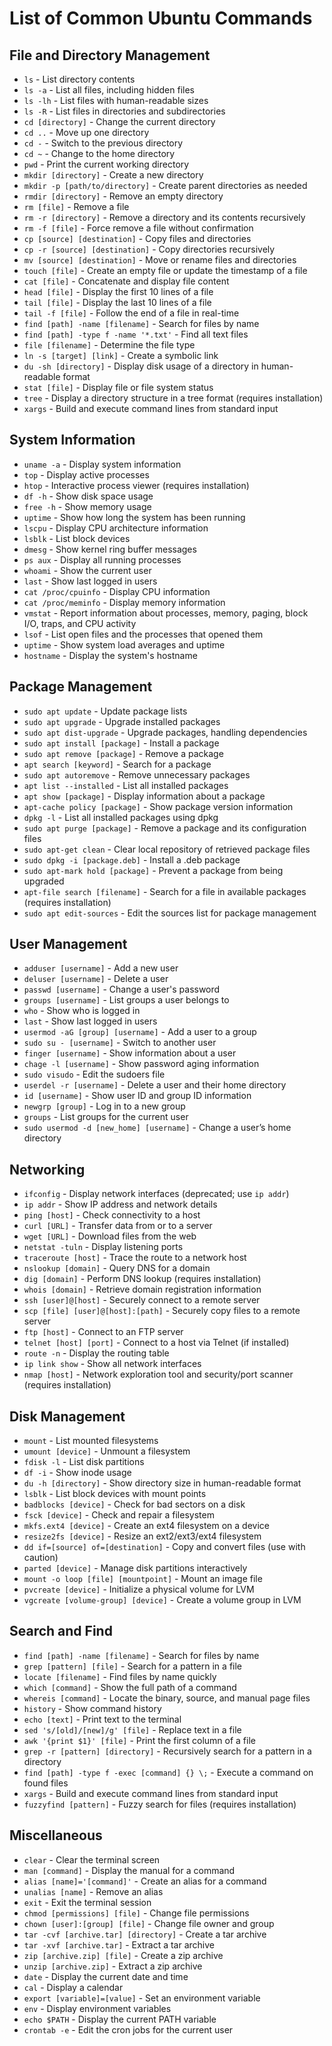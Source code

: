 # List of Common Ubuntu Commands

## File and Directory Management

- `ls` - List directory contents
- `ls -a` - List all files, including hidden files
- `ls -lh` - List files with human-readable sizes
- `ls -R` - List files in directories and subdirectories
- `cd [directory]` - Change the current directory
- `cd ..` - Move up one directory
- `cd -` - Switch to the previous directory
- `cd ~` - Change to the home directory
- `pwd` - Print the current working directory
- `mkdir [directory]` - Create a new directory
- `mkdir -p [path/to/directory]` - Create parent directories as needed
- `rmdir [directory]` - Remove an empty directory
- `rm [file]` - Remove a file
- `rm -r [directory]` - Remove a directory and its contents recursively
- `rm -f [file]` - Force remove a file without confirmation
- `cp [source] [destination]` - Copy files and directories
- `cp -r [source] [destination]` - Copy directories recursively
- `mv [source] [destination]` - Move or rename files and directories
- `touch [file]` - Create an empty file or update the timestamp of a file
- `cat [file]` - Concatenate and display file content
- `head [file]` - Display the first 10 lines of a file
- `tail [file]` - Display the last 10 lines of a file
- `tail -f [file]` - Follow the end of a file in real-time
- `find [path] -name [filename]` - Search for files by name
- `find [path] -type f -name '*.txt'` - Find all text files
- `file [filename]` - Determine the file type
- `ln -s [target] [link]` - Create a symbolic link
- `du -sh [directory]` - Display disk usage of a directory in human-readable format
- `stat [file]` - Display file or file system status
- `tree` - Display a directory structure in a tree format (requires installation)
- `xargs` - Build and execute command lines from standard input

## System Information

- `uname -a` - Display system information
- `top` - Display active processes
- `htop` - Interactive process viewer (requires installation)
- `df -h` - Show disk space usage
- `free -h` - Show memory usage
- `uptime` - Show how long the system has been running
- `lscpu` - Display CPU architecture information
- `lsblk` - List block devices
- `dmesg` - Show kernel ring buffer messages
- `ps aux` - Display all running processes
- `whoami` - Show the current user
- `last` - Show last logged in users
- `cat /proc/cpuinfo` - Display CPU information
- `cat /proc/meminfo` - Display memory information
- `vmstat` - Report information about processes, memory, paging, block I/O, traps, and CPU activity
- `lsof` - List open files and the processes that opened them
- `uptime` - Show system load averages and uptime
- `hostname` - Display the system's hostname

## Package Management

- `sudo apt update` - Update package lists
- `sudo apt upgrade` - Upgrade installed packages
- `sudo apt dist-upgrade` - Upgrade packages, handling dependencies
- `sudo apt install [package]` - Install a package
- `sudo apt remove [package]` - Remove a package
- `apt search [keyword]` - Search for a package
- `sudo apt autoremove` - Remove unnecessary packages
- `apt list --installed` - List all installed packages
- `apt show [package]` - Display information about a package
- `apt-cache policy [package]` - Show package version information
- `dpkg -l` - List all installed packages using dpkg
- `sudo apt purge [package]` - Remove a package and its configuration files
- `sudo apt-get clean` - Clear local repository of retrieved package files
- `sudo dpkg -i [package.deb]` - Install a .deb package
- `sudo apt-mark hold [package]` - Prevent a package from being upgraded
- `apt-file search [filename]` - Search for a file in available packages (requires installation)
- `sudo apt edit-sources` - Edit the sources list for package management

## User Management

- `adduser [username]` - Add a new user
- `deluser [username]` - Delete a user
- `passwd [username]` - Change a user's password
- `groups [username]` - List groups a user belongs to
- `who` - Show who is logged in
- `last` - Show last logged in users
- `usermod -aG [group] [username]` - Add a user to a group
- `sudo su - [username]` - Switch to another user
- `finger [username]` - Show information about a user
- `chage -l [username]` - Show password aging information
- `sudo visudo` - Edit the sudoers file
- `userdel -r [username]` - Delete a user and their home directory
- `id [username]` - Show user ID and group ID information
- `newgrp [group]` - Log in to a new group
- `groups` - List groups for the current user
- `sudo usermod -d [new_home] [username]` - Change a user’s home directory

## Networking

- `ifconfig` - Display network interfaces (deprecated; use `ip addr`)
- `ip addr` - Show IP address and network details
- `ping [host]` - Check connectivity to a host
- `curl [URL]` - Transfer data from or to a server
- `wget [URL]` - Download files from the web
- `netstat -tuln` - Display listening ports
- `traceroute [host]` - Trace the route to a network host
- `nslookup [domain]` - Query DNS for a domain
- `dig [domain]` - Perform DNS lookup (requires installation)
- `whois [domain]` - Retrieve domain registration information
- `ssh [user]@[host]` - Securely connect to a remote server
- `scp [file] [user]@[host]:[path]` - Securely copy files to a remote server
- `ftp [host]` - Connect to an FTP server
- `telnet [host] [port]` - Connect to a host via Telnet (if installed)
- `route -n` - Display the routing table
- `ip link show` - Show all network interfaces
- `nmap [host]` - Network exploration tool and security/port scanner (requires installation)

## Disk Management

- `mount` - List mounted filesystems
- `umount [device]` - Unmount a filesystem
- `fdisk -l` - List disk partitions
- `df -i` - Show inode usage
- `du -h [directory]` - Show directory size in human-readable format
- `lsblk` - List block devices with mount points
- `badblocks [device]` - Check for bad sectors on a disk
- `fsck [device]` - Check and repair a filesystem
- `mkfs.ext4 [device]` - Create an ext4 filesystem on a device
- `resize2fs [device]` - Resize an ext2/ext3/ext4 filesystem
- `dd if=[source] of=[destination]` - Copy and convert files (use with caution)
- `parted [device]` - Manage disk partitions interactively
- `mount -o loop [file] [mountpoint]` - Mount an image file
- `pvcreate [device]` - Initialize a physical volume for LVM
- `vgcreate [volume-group] [device]` - Create a volume group in LVM

## Search and Find

- `find [path] -name [filename]` - Search for files by name
- `grep [pattern] [file]` - Search for a pattern in a file
- `locate [filename]` - Find files by name quickly
- `which [command]` - Show the full path of a command
- `whereis [command]` - Locate the binary, source, and manual page files
- `history` - Show command history
- `echo [text]` - Print text to the terminal
- `sed 's/[old]/[new]/g' [file]` - Replace text in a file
- `awk '{print $1}' [file]` - Print the first column of a file
- `grep -r [pattern] [directory]` - Recursively search for a pattern in a directory
- `find [path] -type f -exec [command] {} \;` - Execute a command on found files
- `xargs` - Build and execute command lines from standard input
- `fuzzyfind [pattern]` - Fuzzy search for files (requires installation)

## Miscellaneous

- `clear` - Clear the terminal screen
- `man [command]` - Display the manual for a command
- `alias [name]='[command]'` - Create an alias for a command
- `unalias [name]` - Remove an alias
- `exit` - Exit the terminal session
- `chmod [permissions] [file]` - Change file permissions
- `chown [user]:[group] [file]` - Change file owner and group
- `tar -cvf [archive.tar] [directory]` - Create a tar archive
- `tar -xvf [archive.tar]` - Extract a tar archive
- `zip [archive.zip] [file]` - Create a zip archive
- `unzip [archive.zip]` - Extract a zip archive
- `date` - Display the current date and time
- `cal` - Display a calendar
- `export [variable]=[value]` - Set an environment variable
- `env` - Display environment variables
- `echo $PATH` - Display the current PATH variable
- `crontab -e` - Edit the cron jobs for the current user
